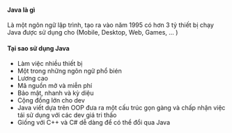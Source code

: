 #### **Java là gì**
Là một ngôn ngữ lập trình, tạo ra vào năm 1995 có hơn 3 tỷ thiết bị chạy Java được sử dụng cho (Mobile, Desktop, Web, Games, ... )
#### **Tại sao sử dụng Java**
* Làm việc nhiều thiết bị
* Một trong những ngôn ngữ phổ bién
* Lương cao 
* Mã nguồn mở và miễn phí 
* Bảo mật, nhanh và kỳ diệu 
* Cộng đồng lớn cho dev
* Java viết dựa trên OOP đưa ra một cấu trúc gọn gàng và chấp nhận việc tái sử dụng với các dev giá tri thấo 
* Giống với C++ và C# dễ dàng để có thể đổi qua Java
